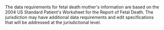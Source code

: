 The data requirements for fetal death mother's information are based on the 2004 US Standard Patient's Worksheet for the Report of Fetal Death. The jurisdiction may have additional data requirements and edit specifications that will be addressed at the jurisdictional level.